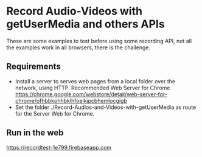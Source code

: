 # Record Audio-Videos with getUserMedia and others APIs

These are some examples to test before using some recording API, not all the examples work in all browsers, there is the challenge.

## Requirements

- Install a server to serves web pages from a local folder over the network, using HTTP. Recommended Web Server for Chrome https://chrome.google.com/webstore/detail/web-server-for-chrome/ofhbbkphhbklhfoeikjpcbhemlocgigb
- Set the folder ./Record-Audios-and-Videos-with-getUserMedia as route for the Server Web for Chrome.

## Run in the web

https://recordtest-1e799.firebaseapp.com